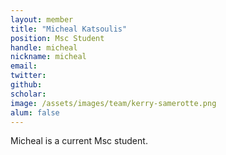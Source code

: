 ```yaml
---
layout: member
title: "Micheal Katsoulis"
position: Msc Student
handle: micheal
nickname: micheal
email: 
twitter: 
github: 
scholar: 
image: /assets/images/team/kerry-samerotte.png
alum: false
---
```

Micheal is a current Msc student.

